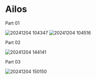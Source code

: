 # Ailos

Part 01

![20241204 104347](https://github.com/user-attachments/assets/bdd1d16c-776a-4451-91ae-42ba31a02bed)
![20241204 104516](https://github.com/user-attachments/assets/783774e7-6597-4bf9-bbd0-d976cd297531)

Part 02

![20241204 144141](https://github.com/user-attachments/assets/98bec38e-adf6-48d6-bbd5-fecbaced07a6)

Part 03

![20241204 150150](https://github.com/user-attachments/assets/df0f5651-1437-4096-a63b-0d2a6d51832b)

